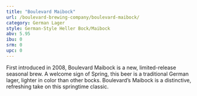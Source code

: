 ```yaml
---
title: "Boulevard Maibock"
url: /boulevard-brewing-company/boulevard-maibock/
category: German Lager
style: German-Style Heller Bock/Maibock
abv: 5.95
ibu: 0
srm: 0
upc: 0
---
```

First introduced in 2008, Boulevard Maibock is a new, limited-release seasonal brew. A welcome sign of Spring, this beer is a traditional German lager, lighter in color than other bocks. Boulevard’s Maibock is a distinctive, refreshing take on this springtime classic.
